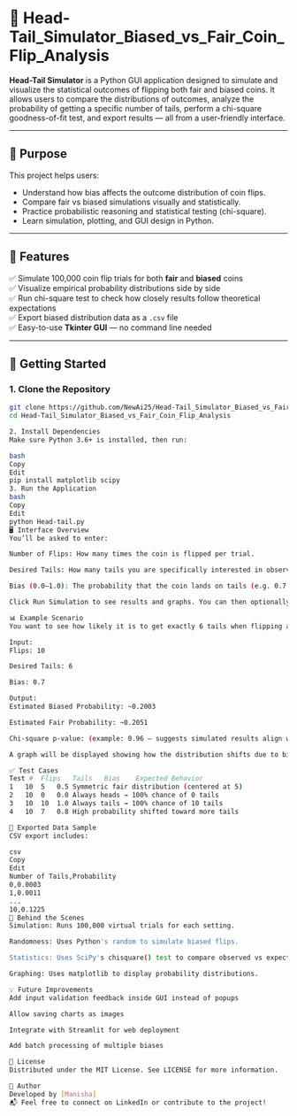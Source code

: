 # 🧪 Head-Tail_Simulator_Biased_vs_Fair_Coin_Flip_Analysis

**Head-Tail Simulator** is a Python GUI application designed to simulate and visualize the statistical outcomes of flipping both fair and biased coins. It allows users to compare the distributions of outcomes, analyze the probability of getting a specific number of tails, perform a chi-square goodness-of-fit test, and export results — all from a user-friendly interface.

---

## 🎯 Purpose

This project helps users:

- Understand how bias affects the outcome distribution of coin flips.
- Compare fair vs biased simulations visually and statistically.
- Practice probabilistic reasoning and statistical testing (chi-square).
- Learn simulation, plotting, and GUI design in Python.

---

## 📌 Features

✅ Simulate 100,000 coin flip trials for both **fair** and **biased** coins  
✅ Visualize empirical probability distributions side by side  
✅ Run chi-square test to check how closely results follow theoretical expectations  
✅ Export biased distribution data as a `.csv` file  
✅ Easy-to-use **Tkinter GUI** — no command line needed

---

## 🚀 Getting Started

### 1. Clone the Repository

```bash
git clone https://github.com/NewAi25/Head-Tail_Simulator_Biased_vs_Fair_Coin_Flip_Analysis.git
cd Head-Tail_Simulator_Biased_vs_Fair_Coin_Flip_Analysis

2. Install Dependencies
Make sure Python 3.6+ is installed, then run:

bash
Copy
Edit
pip install matplotlib scipy
3. Run the Application
bash
Copy
Edit
python Head-tail.py
🖥️ Interface Overview
You’ll be asked to enter:

Number of Flips: How many times the coin is flipped per trial.

Desired Tails: How many tails you are specifically interested in observing.

Bias (0.0–1.0): The probability that the coin lands on tails (e.g. 0.7 means 70% chance of tails).

Click Run Simulation to see results and graphs. You can then optionally export the biased data.

📊 Example Scenario
You want to see how likely it is to get exactly 6 tails when flipping a biased coin 10 times with a 70% chance of tails.

Input:
Flips: 10

Desired Tails: 6

Bias: 0.7

Output:
Estimated Biased Probability: ~0.2003

Estimated Fair Probability: ~0.2051

Chi-square p-value: (example: 0.96 — suggests simulated results align with theory)

A graph will be displayed showing how the distribution shifts due to bias.

✅ Test Cases
Test #	Flips	Tails	Bias	Expected Behavior
1	10	5	0.5	Symmetric fair distribution (centered at 5)
2	10	0	0.0	Always heads → 100% chance of 0 tails
3	10	10	1.0	Always tails → 100% chance of 10 tails
4	10	7	0.8	High probability shifted toward more tails

📂 Exported Data Sample
CSV export includes:

csv
Copy
Edit
Number of Tails,Probability
0,0.0003
1,0.0011
...
10,0.1225
🔬 Behind the Scenes
Simulation: Runs 100,000 virtual trials for each setting.

Randomness: Uses Python's random to simulate biased flips.

Statistics: Uses SciPy's chisquare() test to compare observed vs expected frequencies.

Graphing: Uses matplotlib to display probability distributions.

💡 Future Improvements
Add input validation feedback inside GUI instead of popups

Allow saving charts as images

Integrate with Streamlit for web deployment

Add batch processing of multiple biases

📜 License
Distributed under the MIT License. See LICENSE for more information.

👤 Author
Developed by [Manisha]
📬 Feel free to connect on LinkedIn or contribute to the project!



